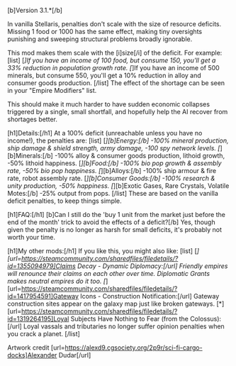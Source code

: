 [b]Version 3.1.*[/b]

In vanilla Stellaris, penalties don't scale with the size of resource deficits. Missing 1 food or 1000 has the same effect, making tiny oversights punishing and sweeping structural problems broadly ignorable.

This mod makes them scale with the [i]size[/i] of the deficit. For example:
[list]
[*]If you have an income of 100 food, but consume 150, you'll get a 33% reduction in population growth rate.
[*]If you have an income of 500 minerals, but consume 550, you'll get a 10% reduction in alloy and consumer goods production.
[/list]
The effect of the shortage can be seen in your "Empire Modifiers" list.

This should make it much harder to have sudden economic collapses triggered by a single, small shortfall, and hopefully help the AI recover from shortages better.

[h1]Details:[/h1]
At a 100% deficit (unreachable unless you have no income!), the penalties are:
[list]
	[*][b]Energy:[/b] -100% mineral production, ship damage & shield strength, army damage, -100 spy network levels.
	[*][b]Minerals:[/b] -100% alloy & consumer goods production, lithoid growth, -50% lithoid happiness.
	[*][b]Food:[/b] -100% bio pop growth & assembly rate, -50% bio pop happiness.
	[*][b]Alloys:[/b] -100% ship armour & fire rate, robot assembly rate.
	[*][b]Consumer Goods:[/b] -100% research & unity production, -50% happiness.
	[*][b]Exotic Gases, Rare Crystals, Volatile Motes:[/b] -25% output from pops.
[/list]
These are based on the vanilla deficit penalties, to keep things simple.

[h1]FAQ:[/h1]
[b]Can I still do the 'buy 1 unit from the market just before the end of the month' trick to avoid the effects of a deficit?[/b]
Yes, though given the penalty is no longer as harsh for small deficits, it's probably not worth your time.

[h1]My other mods:[/h1]
If you like this, you might also like:
[list]
	[*][url=https://steamcommunity.com/sharedfiles/filedetails/?id=1355094979]Claims Decay - Dynamic Diplomacy:[/url] Friendly empires will renounce their claims on each other over time. Diplomatic Grants makes neutral empires do it too.
	[*][url=https://steamcommunity.com/sharedfiles/filedetails/?id=1417954591]Gateway Icons - Construction Notification:[/url] Gateway construction sites appear on the galaxy map just like broken gateways.
	[*][url=https://steamcommunity.com/sharedfiles/filedetails/?id=1319264195]Loyal Subjects Have Nothing to Fear (from the Colossus):[/url] Loyal vassals and tributaries no longer suffer opinion penalties when you crack a planet.
[/list]

Artwork credit [url=https://alexd9.cgsociety.org/2p9r/sci-fi-cargo-docks]Alexander Dudar[/url]